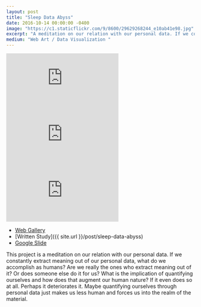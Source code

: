 ```yaml
---
layout: post
title: "Sleep Data Abyss"
date: 2016-10-14 00:00:00 -0400
image: "https://c1.staticflickr.com/9/8600/29629268244_e10ab41e98.jpg"
excerpt: "A meditation on our relation with our personal data. If we constantly extract meaning out of our personal data, what do we accomplish as humans?"
medium: "Web Art / Data Visualization "
---
```


<iframe src="https://www.youtube.com/embed/3oG59mIRGM8" frameborder="0" allowfullscreen></iframe>

<iframe src="https://www.youtube.com/embed/uIyTG7S3zqE" frameborder="0" allowfullscreen></iframe>

<iframe src="https://www.youtube.com/embed/786-8AATBdQ" frameborder="0" allowfullscreen></iframe>

- [Web Gallery](http://mbrav.github.io/Lab-FA16/10/index.html)
- [Written Study]({{ site.url }}/post/sleep-data-abyss)
- [Google Slide](https://docs.google.com/presentation/d/11fYZgN1jCmeWrh6HuNKrUFw33DoWND-UYVVfhNRtQVo/edit)

This project is a meditation on our relation with our personal data. If we constantly extract meaning out of our personal data, what do we accomplish as humans? Are we really the ones who extract meaning out of it? Or does someone else do it for us? What is the implication of quantifying ourselves and how does that augment our human nature? If it even does so at all. Perhaps it deteriorates it. Maybe quantifying ourselves through personal data just makes us less human and forces us into the realm of the material.
